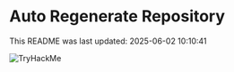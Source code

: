 # Auto Regenerate Repository

This README was last updated: 2025-06-02 10:10:41

 ![TryHackMe](https://tryhackme.com/badge/533634)